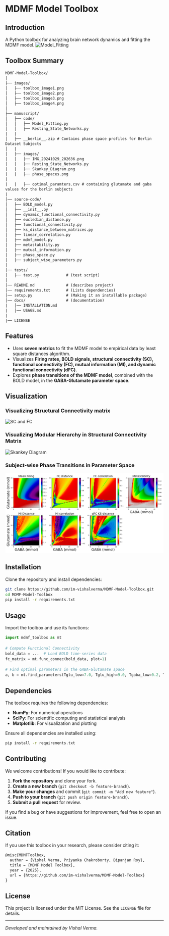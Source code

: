 # MDMF Model Toolbox

## Introduction
A Python toolbox for analyzing brain network dynamics and fitting the MDMF model.
![Model_Fitting](https://github.com/im-vishalverma/MDMF-Model-Toolbox/blob/main/images/toolbox_image2.png)

## Toolbox Summary

```plaintext
MDMF-Model-Toolbox/
│
├── images/
│   ├── toolbox_image1.png
│   ├── toolbox_image2.png
│   ├── toolbox_image3.png
│   ├── toolbox_image4.png
│
├── manuscript/
│   ├── code/
│   │   ├── Model_Fitting.py
│   │   ├── Resting_State_Networks.py
|   |
│   ├── __berlin__.zip # Contains phase space profiles for Berlin Dataset Subjects 
│   |
│   ├── images/
│   │   ├── IMG_20241029_202636.png
│   │   ├── Resting_State_Networks.py
|   |   ├── Skankey_Diagram.png
|   |   ├── phase_spaces.png
|
|   |   ├── optimal_paramters.csv # containing glutamate and gaba values for the berlin subjects
|
│── source-code/
│   ├── BOLD_model.py
│   ├── __init__.py        
│   ├── dynamic_functional_connectivity.py
│   ├── eucledian_distance.py
│   ├── functional_connectivity.py
│   ├── ks_distance_between_matrices.py
│   ├── linear_correlation.py
│   ├── mdmf_model.py
│   ├── metastability.py
│   ├── mutual_information.py
│   ├── phase_space.py
│   ├── subject_wise_parameters.py
│
│── tests/
│   ├── test.py            # (test script)
│
│── README.md              # (describes project)
│── requirements.txt       # (Lists dependencies)
│── setup.py               # (Making it an installable package)
│── docs/                  # (documentation)
|   │── INSTALLATION.md    
|   │── USAGE.md
|
|── LICENSE
```

## Features
- Uses **seven metrics** to fit the MDMF model to empirical data by least square distances algorithm.
- Visualizes **Firing rates, BOLD signals, structural connectivity (SC), functional connectivity (FC), mutual information (MI), and dynamic functional connectivity (dFC).**
- Explores **phase transitions of the MDMF model**, combined with the BOLD model, in the **GABA-Glutamate parameter space**.

## Visualization

### Visualizing Structural Connectivity matrix 
![SC and FC](https://github.com/im-vishalverma/MDMF-Model-Toolbox/blob/main/images/sc_berlin_image.png)
### Visualizing Modular Hierarchy in Structural Connectivity Matrix
![Skankey Diagram](https://github.com/im-vishalverma/MDMF-Model-Toolbox/blob/main/manuscript/images/Skankey_Diagram.png)
### Subject-wise Phase Transitions in Parameter Space
![Subject specific Phase Space](manuscript/images/phase_spaces.png)


## Installation

Clone the repository and install dependencies:

```bash
git clone https://github.com/im-vishalverma/MDMF-Model-Toolbox.git
cd MDMF-Model-Toolbox
pip install -r requirements.txt
```

## Usage

Import the toolbox and use its functions:

```python
import mdmf_toolbox as mt

# Compute Functional Connectivity
bold_data = ...  # Load BOLD time-series data
fc_matrix = mt.func_connec(bold_data, plot=1)

# Find optimal parameters in the GABA-Glutamate space
a, b = mt.find_parameters(Tglu_low=7.0, Tglu_high=9.0, Tgaba_low=0.2, Tgaba_high=0.5, discreteness=0.05, sc=sc_matrix, num_min=10.0, method='RK4')
```

## Dependencies
The toolbox requires the following dependencies:

- **NumPy**: For numerical operations
- **SciPy**: For scientific computing and statistical analysis
- **Matplotlib**: For visualization and plotting

Ensure all dependencies are installed using:

```bash
pip install -r requirements.txt
```

## Contributing
We welcome contributions! If you would like to contribute:

1. **Fork the repository** and clone your fork.
2. **Create a new branch** (`git checkout -b feature-branch`).
3. **Make your changes** and commit (`git commit -m "Add new feature"`).
4. **Push to your branch** (`git push origin feature-branch`).
5. **Submit a pull request** for review.

If you find a bug or have suggestions for improvement, feel free to open an issue.

## Citation
If you use this toolbox in your research, please consider citing it:

```
@misc{MDMFToolbox,
  author = {Vishal Verma, Priyanka Chakroborty, Dipanjan Roy},
  title = {MDMF Model Toolbox},
  year = {2025},
  url = {https://github.com/im-vishalverma/MDMF-Model-Toolbox}
}
```

## License
This project is licensed under the MIT License. See the `LICENSE` file for details.

---

_Developed and maintained by Vishal Verma._



